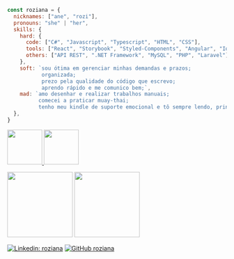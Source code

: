 
```javascript
const roziana = {
  nicknames: ["ane", "rozi"],
  pronouns: "she" | "her",
  skills: {
    hard: {
      code: ["C#", "Javascript", "Typescript", "HTML", "CSS"],
      tools: ["React", "Storybook", "Styled-Components", "Angular", "Ionic", "Figma"],
      others: ["API REST", ".NET Framework", "MySQL", "PHP", "Laravel"],
    },
    soft: `sou ótima em gerenciar minhas demandas e prazos;
           organizada;
           prezo pela qualidade do código que escrevo;
           aprendo rápido e me comunico bem;`,
    mad: `amo desenhar e realizar trabalhos manuais;
          comecei a praticar muay-thai;
          tenho meu kindle de suporte emocional e tô sempre lendo, principalmente ficções sobre espaço/tempo, estudos sobre a sociedade e romances, claro.`
  },
}
```

<p>
  <a href="https://api.badgr.io/public/assertions/LFCzvHFnRtGpjRxAKrgIgg">
    <img src="https://api.badgr.io/public/assertions/LFCzvHFnRtGpjRxAKrgIgg/image" width="80px" height="80px" style="display:inline-block">
  </a>
  <a href="https://api.badgr.io/public/assertions/f2ulf-ddRgGwgPOGJNRL8w">
    <img src="https://api.badgr.io/public/assertions/f2ulf-ddRgGwgPOGJNRL8w/image" width="80px" height="80px" style="display:inline-block">
  </a>
</p>

<div >
  <img height="150em" src="https://github-readme-stats.vercel.app/api?username=roziana-rdrgs&show_icons=true&theme=dark&include_all_commits=true&count_private=true"/>
  <img height="150em" src="https://github-readme-stats.vercel.app/api/top-langs/?username=roziana-rdrgs&layout=compact&langs_count=8&theme=dark"/>
</div>

[![Linkedin: roziana](https://img.shields.io/badge/-roziana-blue?style=flat-square&logo=Linkedin&logoColor=white&link=https://www.linkedin.com/in/roziana.rdrgs/)](https://www.linkedin.com/in/roziana-rdrgs/)
[![GitHub roziana](https://img.shields.io/github/followers/roziana-rdrgs?label=follow&style=social)](https://github.com/roziana-rdrgs)
